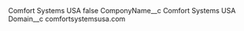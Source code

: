 <?xml version="1.0" encoding="UTF-8"?>
<CustomMetadata xmlns="http://soap.sforce.com/2006/04/metadata" xmlns:xsi="http://www.w3.org/2001/XMLSchema-instance" xmlns:xsd="http://www.w3.org/2001/XMLSchema">
    <label>Comfort Systems USA</label>
    <protected>false</protected>
    <values>
        <field>ComponyName__c</field>
        <value xsi:type="xsd:string">Comfort Systems USA</value>
    </values>
    <values>
        <field>Domain__c</field>
        <value xsi:type="xsd:string">comfortsystemsusa.com</value>
    </values>
</CustomMetadata>
